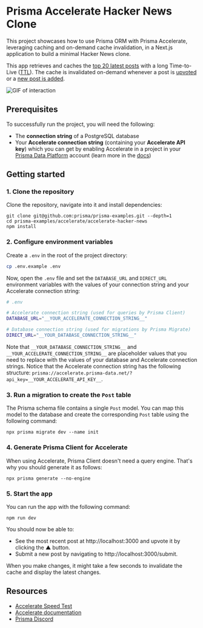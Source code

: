 # Prisma Accelerate Hacker News Clone

This project showcases how to use Prisma ORM with Prisma Accelerate, leveraging caching and on-demand cache invalidation, in a Next.js application to build a minimal Hacker News clone.

This app retrieves and caches the [top 20 latest posts](/app/page.tsx#L8) with a long Time-to-Live ([TTL](https://www.prisma.io/docs/accelerate/caching#time-to-live-ttl)). The cache is invalidated on-demand whenever a post is [upvoted](/app/actions/addVotes.ts) or a [new post is added](/app/submit/actions/addPost.ts).

![GIF of interaction](demo.gif)

## Prerequisites

To successfully run the project, you will need the following:

- The **connection string** of a PostgreSQL database
- Your **Accelerate connection string** (containing your **Accelerate API key**) which you can get by enabling Accelerate in a project in your [Prisma Data Platform](https://pris.ly/pdp) account (learn more in the [docs](https://www.prisma.io/docs/platform/concepts/environments#api-keys))

## Getting started

### 1. Clone the repository

Clone the repository, navigate into it and install dependencies:

```
git clone git@github.com:prisma/prisma-examples.git --depth=1
cd prisma-examples/accelerate/accelerate-hacker-news
npm install
```

### 2. Configure environment variables

Create a `.env` in the root of the project directory:

```bash
cp .env.example .env
```

Now, open the `.env` file and set the `DATABASE_URL` and `DIRECT_URL` environment variables with the values of your connection string and your Accelerate connection string:

```bash
# .env

# Accelerate connection string (used for queries by Prisma Client)
DATABASE_URL="__YOUR_ACCELERATE_CONNECTION_STRING__"

# Database connection string (used for migrations by Prisma Migrate)
DIRECT_URL="__YOUR_DATABASE_CONNECTION_STRING__"
```

Note that `__YOUR_DATABASE_CONNECTION_STRING__` and `__YOUR_ACCELERATE_CONNECTION_STRING__` are placeholder values that you need to replace with the values of your database and Accelerate connection strings. Notice that the Accelerate connection string has the following structure: `prisma://accelerate.prisma-data.net/?api_key=__YOUR_ACCELERATE_API_KEY__`.

### 3. Run a migration to create the `Post` table

The Prisma schema file contains a single `Post` model. You can map this model to the database and create the corresponding `Post` table using the following command:

```
npx prisma migrate dev --name init
```

### 4. Generate Prisma Client for Accelerate

When using Accelerate, Prisma Client doesn't need a query engine. That's why you should generate it as follows:

```
npx prisma generate --no-engine
```

### 5. Start the app

You can run the app with the following command:

```
npm run dev
```

You should now be able to:

- See the most recent post at http://localhost:3000 and upvote it by clicking the ▲ button.
- Submit a new post by navigating to http://localhost:3000/submit.

When you make changes, it might take a few seconds to invalidate the cache and display the latest changes.

## Resources

- [Accelerate Speed Test](https://accelerate-speed-test.vercel.app/)
- [Accelerate documentation](https://www.prisma.io/docs/accelerate)
- [Prisma Discord](https://pris.ly/discord)
